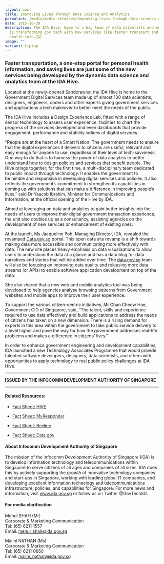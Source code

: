 ```yaml
---
layout: post
title: Improving Lives Through Data Science and Analytics
permalink: /media/media-releases/improving-lives-through-data-science-and-analytics/
date: 2015-10-29
description: The IDA Hive, home to a big team of data scientists and engineers,
  is transforming gov tech with new services like faster transport and one-stop
  health info.🚀💻
image: ""
variant: tiptap
---
```

<h3>Faster transportation, a one-stop portal for personal health information, and saving lives are just some of the new services&nbsp;being&nbsp;developed&nbsp;by the dynamic data science and analytics team at the IDA Hive.</h3>
<p>Located at the&nbsp;newly-opened&nbsp;Sandcrawler, the IDA Hive is home
to the Government Digital Services team made up of almost 100 data scientists,
designers, engineers, coders and other experts giving government services
and applications a tech makeover to better meet the&nbsp;needs of the public.</p>
<p>The IDA Hive includes a Design Experience Lab, fitted with a range of
sensor technology to assess user experience, facilities to chart the progress
of the services developed and even dashboards that provide engagement,
performance and stability indices of digital services.</p>
<p>“People are at the heart of a Smart Nation. The government needs to ensure
that the digital experiences it delivers to citizens are useful, relevant
and easy enough for anyone to use, regardless of their level of tech-savviness.
One way to do that is to harness the power of data analytics&nbsp;to better
understand&nbsp;how to design policies and services that benefit people.
The Hive brings together, for the first time, a multi-disciplinary team
dedicated to public impact through technology. It enables the government
to be&nbsp;nimble&nbsp;and responsive in developing digital services and
policies. It also reflects the government’s commitment to strengthen its
capabilities in coming up with solutions that can make a difference in
improving people’s lives,” said Dr Yaacob Ibrahim, Minister for Communications
and Information, at the official opening of the Hive by IDA.</p>
<p>Aimed at leveraging&nbsp;on&nbsp;data and analytics to gain better insights
into&nbsp;the needs of users to&nbsp;improve their digital government transaction
experience, the unit also doubles up as a consultancy, assisting agencies&nbsp;on
the development of&nbsp;new services or&nbsp;enhancement of&nbsp;existing
ones.</p>
<p>At the launch, Ms Jacqueline Poh, Managing Director, IDA, revealed the
revamped <a href="https://www.tech.gov.sg/files/media/media-releases/2015/10/IDA%20Hive%20Factsheetpdf.pdf" rel="noopener noreferrer nofollow" target="_blank">Data.gov.sg</a> portal.
This open data site revamp is a shift towards making data more accessible
and communicating more effectively with data. The new site&nbsp;places
heavy emphasis on&nbsp;data visualisations to allow users to understand
the data at a glance&nbsp;and has&nbsp;a data blog for data narratives
and stories that&nbsp;will be added&nbsp;over time. The <a href="https://www.tech.gov.sg/files/media/media-releases/2015/10/IDA%20Hive%20Factsheetpdf.pdf" rel="noopener noreferrer nofollow" target="_blank">data.gov.sg</a> team
will also be focusing on improving data quality and releasing more data
streams (or APIs) to enable software application development on top of
the data.</p>
<p>She also shared that a new web and mobile analytics tool was&nbsp;being
developed&nbsp;to help agencies analyse browsing patterns from Government
websites and mobile apps to improve their user experience.</p>
<p>To support the various citizen-centric initiatives, Mr Chan Cheow Hoe,
Government CIO of Singapore, said, “The talent, skills and experience required
to use data effectively and build applications to address the needs of
citizens has taken on a new dimension. There is a rising demand for experts
in this area within the government to take public service delivery to a
level higher and pave the way for how the government addresses real-life
problems and makes a difference in citizens’ lives.”</p>
<p>In order to&nbsp;enhance&nbsp;government engineering and development capabilities,
IDA launched a new Technology Associates Programme that would provide talented
software developers, designers, data scientists,&nbsp;and others&nbsp;with
opportunities to apply technology to real public policy challenges at IDA
Hive.</p>
<hr>
<p><strong>ISSUED BY THE INFOCOMM DEVELOPMENT AUTHORITY OF SINGAPORE</strong>
</p>
<hr>
<h4>Related Resources:</h4>
<ul data-tight="true" class="tight">
<li>
<p><a href="/files/media/media-releases/Fact_Sheet___HIVE.pdf" rel="noopener noreferrer nofollow" target="_blank">Fact Sheet: HIVE</a>
</p>
</li>
<li>
<p><a href="/files/media/media-releases/Fact_Sheet__MyResponder.pdf" rel="noopener noreferrer nofollow" target="_blank">Fact Sheet: MyResponder</a>
</p>
</li>
<li>
<p><a href="/files/media/media-releases/Fact_Sheet___Beeline.pdf" rel="noopener noreferrer nofollow" target="_blank">Fact Sheet: Beeline</a>
</p>
</li>
<li>
<p><a href="/files/media/media-releases/Fact_Sheet___Data_gov.pdf" rel="noopener noreferrer nofollow" target="_blank">Fact Sheet: Data.gov</a>
</p>
</li>
</ul>
<h4>About Infocomm Development Authority of Singapore</h4>
<p>The mission of the Infocomm Development Authority of Singapore (IDA) is
to develop information technology and telecommunications within Singapore
to serve citizens of all ages and companies of all sizes. IDA does this
by actively supporting the growth of innovative technology companies and
start-ups in Singapore, working with leading global IT companies, and developing
excellent information technology and telecommunications infrastructure,
policies, and capabilities for Singapore. For more news and information,
visit <a href="https://www.tech.gov.sg/files/media/media-releases/2015/10/IDA%20Hive%20Factsheetpdf.pdf" rel="noopener noreferrer nofollow" target="_blank">www.ida.gov.sg</a> or
follow us on Twitter @GovTechSG.</p>
<h4>For media clarification</h4>
<p>Mehul SHAH (Mr)
<br>Corporate &amp; Marketing Communication
<br>Tel: (65) 6211 1557
<br>Email: <a href="https://www.tech.gov.sg/files/media/media-releases/2015/10/IDA%20Hive%20Factsheetpdf.pdf" rel="noopener noreferrer nofollow" target="_blank">mehul_shah@ida.gov.sg</a>
</p>
<p>Malini NATHAN (Ms)
<br>Corporate &amp; Marketing Communication
<br>Tel: (65) 6211 0660
<br>Email: <a href="https://www.tech.gov.sg/files/media/media-releases/2015/10/IDA%20Hive%20Factsheetpdf.pdf" rel="noopener noreferrer nofollow" target="_blank">malini_nathan@ida.gov.sg</a>
</p>
<p></p>